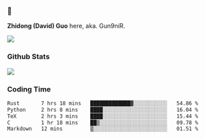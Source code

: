 ### 👋 

**Zhidong (David) Guo** here, aka. Gun9niR.

![](https://komarev.com/ghpvc/?username=Gun9niR&label=Total+Views)

### Github Stats

<img src="https://github-readme-stats.vercel.app/api?username=Gun9niR&count_private=true&show_icons=true&theme=vue-dark&hide_title=true">

### Coding Time

<!--START_SECTION:waka-->

```txt
Rust       7 hrs 18 mins   █████████████▓░░░░░░░░░░░   54.86 %
Python     2 hrs 8 mins    ████░░░░░░░░░░░░░░░░░░░░░   16.04 %
TeX        2 hrs 3 mins    ████░░░░░░░░░░░░░░░░░░░░░   15.44 %
C          1 hr 18 mins    ██▒░░░░░░░░░░░░░░░░░░░░░░   09.78 %
Markdown   12 mins         ▒░░░░░░░░░░░░░░░░░░░░░░░░   01.51 %
```

<!--END_SECTION:waka-->
